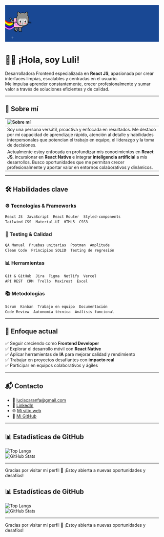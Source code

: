<div align="center">
    <img src="https://raw.githubusercontent.com/Niefee/niefee/master/assets/fly.webp" height="120px" />
</div>

# 👩‍💻 ¡Hola, soy Luli!

Desarrolladora Frontend especializada en **React JS**, apasionada por crear interfaces limpias, escalables y centradas en el usuario.  
Me impulsa aprender constantemente, crecer profesionalmente y sumar valor a través de soluciones eficientes y de calidad.

---

## 🚀 Sobre mí

| ![Sobre mí](https://mir-s3-cdn-cf.behance.net/project_modules/disp/601014116770475.6068beff4640a.gif) |  
|:--|
|Soy una persona versátil, proactiva y enfocada en resultados. Me destaco por mi capacidad de aprendizaje rápido, atención al detalle y habilidades interpersonales que potencian el trabajo en equipo, el liderazgo y la toma de decisiones.  
Actualmente estoy enfocada en profundizar mis conocimientos en **React JS**, incursionar en **React Native** e integrar **inteligencia artificial** a mis desarrollos. Busco oportunidades que me permitan crecer profesionalmente y aportar valor en entornos colaborativos y dinámicos.|

---

## 🛠️ Habilidades clave

### ⚙️ Tecnologías & Frameworks

`React JS` `JavaScript` `React Router` `Styled-components`  
`Tailwind CSS` `Material-UI` `HTML5` `CSS3`

### 🧪 Testing & Calidad

`QA Manual` `Pruebas unitarias` `Postman` `Amplitude`  
`Clean Code` `Principios SOLID` `Testing de regresión`  

### 📊 Herramientas

`Git & GitHub` `Jira` `Figma` `Netlify` `Vercel`  
`API REST` `CRM` `Trello` `Maxirest` `Excel`

### 📚 Metodologías

`Scrum` `Kanban` `Trabajo en equipo` `Documentación`  
`Code Review` `Autonomía técnica` `Análisis funcional`

---

## 🎯 Enfoque actual

✅ Seguir creciendo como **Frontend Developer**  
✅ Explorar el desarrollo móvil con **React Native**  
✅ Aplicar herramientas de **IA** para mejorar calidad y rendimiento  
✅ Trabajar en proyectos desafiantes con **impacto real**  
✅ Participar en equipos colaborativos y ágiles

---

## 📬 Contacto

- 📧 luciacaranfa@gmail.com  
- 💼 [LinkedIn](https://www.linkedin.com/in/lucia-caranfa/)  
- 🌐 [Mi sitio web](https://caranfa-lucia.vercel.app/)  
- 🐙 [Mi GitHub](https://github.com/Caranfa-Lucia)

---

## 📊 Estadísticas de GitHub

![Top Langs](https://github-readme-stats.vercel.app/api/top-langs/?username=Caranfa-Lucia&layout=compact&theme=radical)  
![GitHub Stats](https://github-readme-stats.vercel.app/api?username=Caranfa-Lucia&show_icons=true&theme=radical)

---

Gracias por visitar mi perfil 🤝 ¡Estoy abierta a nuevas oportunidades y desafíos!
## 📊 Estadísticas de GitHub

![Top Langs](https://github-readme-stats.vercel.app/api/top-langs/?username=Caranfa-Lucia&layout=compact&theme=radical)  
![GitHub Stats](https://github-readme-stats.vercel.app/api?username=Caranfa-Lucia&show_icons=true&theme=radical)

---

Gracias por visitar mi perfil 🤝 ¡Estoy abierta a nuevas oportunidades y desafíos!


